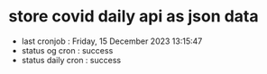 # store covid daily api as json data

- last cronjob : Friday, 15 December 2023 13:15:47
- status og cron : success
- status daily cron : success
      
      